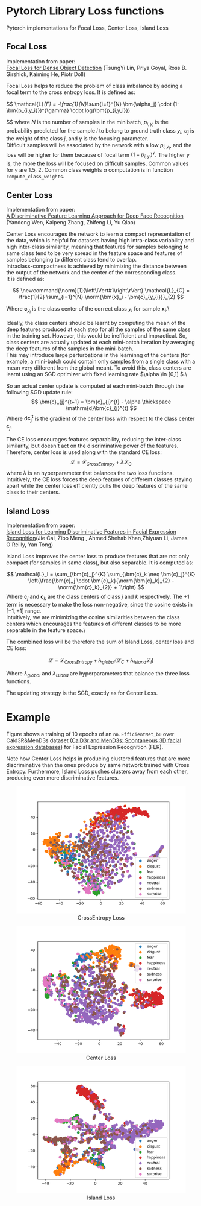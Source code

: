 <!--v1.0-->
# Pytorch Library Loss functions 
Pytorch implementations for Focal Loss, Center Loss, Island Loss

## Focal Loss 
Implementation from paper:\
[Focal Loss for Dense Object Detection](http://arxiv.org/abs/1708.02002) (TsungYi Lin, Priya Goyal, Ross B. Girshick, Kaiming He, Piotr Doll)

Focal Loss helps to reduce the problem of class imbalance by adding a focal term to the cross entropy loss. It is defined as:

$$
    \mathcal{L}_{F} = -\frac{1}{N}\sum_{i=1}^{N} \bm{\alpha_j} \cdot (1-\bm{p_{i,y_i}})^{\gamma} \cdot log(\bm{p_{i,y_i}}) 

$$
where $N$ is the number of samples in the minibatch, $p_{i, y_i}$ is the probability predicted for the sample $i$ to belong to ground truth class $y_i$, $\alpha_j$ is the weight of the class $j$, and $\gamma$ is the focusing parameter.  
Difficult samples will be associated by the network with a low $p_{i,y_i}$, and the loss will be higher for them because of focal term $(1- p_{i,y_i})^\gamma$. The higher $\gamma$ is, the more the loss will be focused on difficult samples.
Common values for $\gamma$ are 1.5, 2. Common class weights $\alpha$ computation is in function `compute_class_weights`.

## Center Loss
Implementation from paper:\
[A Discriminative Feature Learning Approach for Deep Face Recognition](https://api.semanticscholar.org/CorpusID:4711865) (Yandong Wen, Kaipeng Zhang, Zhifeng Li, Yu Qiao)



Center Loss encourages the network to learn a compact representation of the data, which is helpful for datasets having high intra-class variability and high inter-class similarity, meaning that features for samples belonging to same class tend to be very spread in the feature space and features of samples belonging to different class tend to overlap.\
Intraclass-compactness is achieved by minimizing the distance between the output of the network and the center of the corresponding class.\
It is defined as:

$$
\newcommand{\norm}[1]{\left\lVert#1\right\rVert}
    \mathcal{L}_{C} = \frac{1}{2} \sum_{i=1}^{N} \norm{\bm{x}_i - \bm{c}_{y_{i}}}_{2}
$$

Where $\bm{c}_{y_{i}}$ is the class center of the correct class $y_i$ for sample $\bm{x_i}$.\

Ideally, the class centers should be learnt by computing the mean of the deep features produced at each step for all the samples of the same class in the training set. However, this would be inefficient and impractical. So, class centers are actually updated at each mini-batch iteration by averaging the deep features of the samples in the mini-batch.\
 This may introduce large perturbations in the learninng of the centers (for example, a mini-batch could contain only samples from a single class with a mean very different from the global mean). To avoid this, class centers are learnt using an SGD optimizer with fixed learning rate $\alpha \in [0,1] $.\

So an actual center update is computed at each mini-batch through the following SGD update rule:
$$
    \bm{c}_{j}^{t+1} = \bm{c}_{j}^{t} - \alpha \thickspace \mathrm{d}\bm{c}_{j}^{t}
$$
Where $\mathrm{d}\bm{c_{j}^{t}}$ is the gradient of the center loss with respect to the class center $\bm{c}_{j}$.

The CE loss encourages features separability, reducing the inter-class similarity, but doesn't act on the discriminative power of the features. Therefore, center loss is used along with the standard CE loss:
$$
    \mathcal{L} = \mathcal{L}_{CrossEntropy} + \lambda \mathcal{L}_C 
$$
where $\lambda$ is an hyperparameter that balances the two loss functions. Intuitively, the CE loss forces the deep features of different classes staying apart while the center loss efficiently pulls the deep features of the same class to their centers.


## Island Loss
Implementation from paper:\
[Island Loss for Learning Discriminative Features in Facial Expression
                  Recognition](http://arxiv.org/abs/1708.02002)(Jie Cai, Zibo Meng , Ahmed Shehab Khan,Zhiyuan Li, James O'Reilly, Yan Tong)

Island Loss improves the center loss to produce features that are not only compact (for samples in same class), but also separable. It is computed as:

$$
        \mathcal{L}_I = \sum_{\bm{c}_j}^{K} \sum_{\bm{c}_k \neq \bm{c}_j}^{K} \left(\frac{\bm{c}_j \cdot \bm{c}_k}{\norm{\bm{c}_k}_{2} - \norm{\bm{c}_k}_{2}} + 1\right)
$$
Where $\bm{c}_j$ and $\bm{c}_k$ are the class centers of class $j$ and $k$ respectively. The +1 term is necessary to make the loss non-negative, since the cosine exists in $[-1,+1]$ range.\
 Intuitively, we are minimizing the cosine similarities between the class centers which encourages the features of different classes to be more separable in the feature space.\

The combined loss will be therefore the sum of Island Loss, center loss and CE loss:

$$
    \mathcal{L} = \mathcal{L}_{CrossEntropy} + \lambda_{global} (\mathcal{L}_C + \lambda_{island} \mathcal{L}_I)
$$

Where $\lambda_{global}$ and $\lambda_{island}$ are hyperparameters that balance the three loss functions. 

The updating strategy is the SGD, exactly as for Center Loss.

# Example
Figure shows a training of 10 epochs of an `nn.EfficientNet_b0` over Cald3R\&MenD3s dataset ([CalD3r and MenD3s: Spontaneous 3D facial expression databases](https://www.sciencedirect.com/science/article/pii/S1047320323002833)) for Facial Expression Recognition (FER).

Note how Center Loss helps in producing clustered features that are more discriminative than the ones produce by same network trained with Cross Entropy. Furthermore, Island Loss pushes clusters away from each other, producing even more discriminative features.
<p align="center">
  <img src="Images/cross.png" alt="CrossEntropy Loss" width="450"/>
  <br>
  <span>CrossEntropy Loss</span>
</p>
<p align="center">
  <img src="Images/center.png" alt="Center Loss" width="450"/>
  <br>
  <span>Center Loss</span>
</p>
<p align="center">
  <img src="Images/island.png" alt="Island Loss" width="450"/>
  <br>
  <span>Island Loss</span>
</p>

